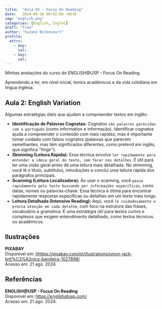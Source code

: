 ```yaml
---
title:  "Aula 02 - Focus On Reading"
date:   2024-08-16 00:02:00 +0530
img: "english.png"
categories: [English, Inglês]
draft: "True"
author: "Suzano Bitencourt"
profile:
  attrs:
    - key: 
      val: 
    - key: 
      val: 
---
```


Minhas anotações do curso de ENGLISH@USP - Focus On Reading.

<!--more-->

Aprendendo a ler, em nível inicial, textos acadêmicos e da vida cotidiana em língua inglesa.

## Aula 2: English Variation

Algumas estratégias úteis que ajudam a compreender textos em inglês:

- **Identificação de Palavras Cognatas:** Cognatos `são palavras parecidas com o português` (como information e informação). Identificar cognatos ajuda a compreender o conteúdo com mais rapidez, mas é importante tomar cuidado com falsos cognatos (palavras que parecem semelhantes, mas têm significados diferentes, como pretend em inglês, que significa "fingir").
- **Skimming (Leitura Rápida):** Essa técnica envolve `ler rapidamente para entender a ideia geral do texto, sem focar nos detalhes`. É útil para ter uma visão geral antes de uma leitura mais detalhada. No skimming, você lê o título, subtítulos, introduções e conclui uma leitura rápida dos parágrafos principais.
- **Scanning (Leitura Localizadora):** Ao usar o scanning, você `passa rapidamente pelo texto buscando por informações específicas`, como datas, nomes ou palavras-chave. Essa técnica é ótima para encontrar rapidamente respostas específicas ou detalhes em um texto mais longo.
- **Leitura Detalhada (Intensive Reading):** Aqui, você `lê cuidadosamente e presta atenção em cada detalhe`, com foco na estrutura das frases, vocabulário e gramática. É uma estratégia útil para textos curtos e complexos que exigem entendimento detalhado, como textos técnicos ou acadêmicos.

## Ilustrações

**PIXABAY**  
Disponível em: <hhttps://pixabay.com/pt/illustrations/union-jack-brit%C3%A2nico-bandeira-1027898/>  
Acesso em: 21 ago. 2024.

## Referências

**ENGLISH@USP - Focus On Reading**  
Disponível em: <https://englishatusp.com/>  
Acesso em: 21 ago. 2024.
